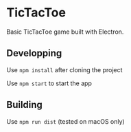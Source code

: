 # TicTacToe

Basic TicTacToe game built with Electron.

## Developping

Use `npm install` after cloning the project

Use `npm start` to start the app

## Building

Use `npm run dist` (tested on macOS only)
